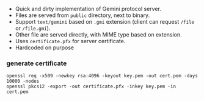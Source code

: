 - Quick and dirty implementation of Gemini protocol server.
- Files are served from `public` directory, next to binary.
- Support `text/gemini` based on `.gmi` extension (client can request `/file` or `/file.gmi`).
- Other file are served directly, with MIME type based on extension.
- Uses `certificate.pfx` for server certificate.
- Hardcoded on purpose

### generate certificate
```
openssl req -x509 -newkey rsa:4096 -keyout key.pem -out cert.pem -days 10000 -nodes
openssl pkcs12 -export -out certificate.pfx -inkey key.pem -in cert.pem
```